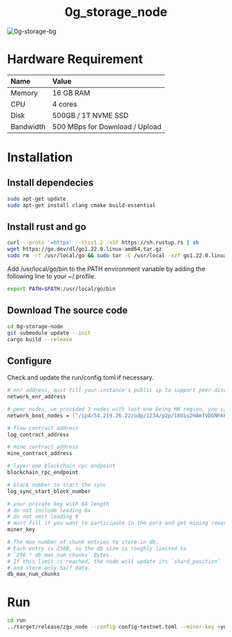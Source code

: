 <h1 align=center>0g_storage_node</h1>

![0g-storage-bg](https://github.com/user-attachments/assets/4ca6fa40-257e-491d-aaeb-425598d8f877)

# Hardware Requirement
|Name|Value|
|:---|:----|
|Memory|16 GB RAM|
|CPU|4 cores|
|Disk|500GB / 1T NVME SSD|
|Bandwidth|500 MBps for Download / Upload|

# Installation
## Install dependecies
```bash
sudo apt-get update
sudo apt-get install clang cmake build-essential
```

## Install rust and go
```bash
curl --proto '=https' --tlsv1.2 -sSf https://sh.rustup.rs | sh
wget https://go.dev/dl/go1.22.0.linux-amd64.tar.gz
sudo rm -rf /usr/local/go && sudo tar -C /usr/local -xzf go1.22.0.linux-amd64.tar.gz
```
Add /usr/local/go/bin to the PATH environment variable by adding the following line to your ~/.profile.
```bash
export PATH=$PATH:/usr/local/go/bin
```

## Download The source code
```bash
cd 0g-storage-node
git submodule update --init
cargo build --release
```

## Configure
Check and update the run/config.toml if necessary.
```bash
# enr address, must fill your instance's public ip to support peer discovery
network_enr_address

# peer nodes, we provided 3 nodes with last one being HK region, you can also modify to your own ips
network_boot_nodes = ["/ip4/54.219.26.22/udp/1234/p2p/16Uiu2HAmTVDGNhkHD98zDnJxQWu3i1FL1aFYeh9wiQTNu4pDCgps","/ip4/52.52.127.117/udp/1234/p2p/16Uiu2HAkzRjxK2gorngB1Xq84qDrT4hSVznYDHj6BkbaE4SGx9oS","/ip4/18.167.69.68/udp/1234/p2p/16Uiu2HAm2k6ua2mGgvZ8rTMV8GhpW71aVzkQWy7D37TTDuLCpgmX"]

# flow contract address
log_contract_address

# mine contract address
mine_contract_address

# layer one blockchain rpc endpoint
blockchain_rpc_endpoint

# block number to start the sync
log_sync_start_block_number

# your private key with 64 length
# do not include leading 0x
# do not omit leading 0
# must fill if you want to participate in the pora and get mining reward
miner_key

# The max number of chunk entries to store in db.
# Each entry is 256B, so the db size is roughly limited to
# `256 * db_max_num_chunks` Bytes.
# If this limit is reached, the node will update its `shard_position`
# and store only half data.
db_max_num_chunks
```

# Run
```bash
cd run
../target/release/zgs_node --config config-testnet.toml --miner-key <your_private_key> --blockchain-rpc-endpoint <blockchain_rpc> --db-max-num-chunks <max_chunk_num>
```

